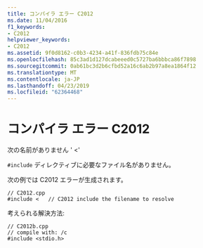 ```yaml
---
title: コンパイラ エラー C2012
ms.date: 11/04/2016
f1_keywords:
- C2012
helpviewer_keywords:
- C2012
ms.assetid: 9f0d8162-c0b3-4234-a41f-836fdb75c84e
ms.openlocfilehash: 85c3ad1d127dcabeeed0c5727ba6bbbca86f7898
ms.sourcegitcommit: 0ab61bc3d2b6cfbd52a16c6ab2b97a8ea1864f12
ms.translationtype: MT
ms.contentlocale: ja-JP
ms.lasthandoff: 04/23/2019
ms.locfileid: "62364468"
---
```

# <a name="compiler-error-c2012"></a>コンパイラ エラー C2012

次の名前がありません ' <'

`#include` ディレクティブに必要なファイル名がありません。

次の例では C2012 エラーが生成されます。

```
// C2012.cpp
#include <   // C2012 include the filename to resolve
```

考えられる解決方法:

```
// C2012b.cpp
// compile with: /c
#include <stdio.h>
```